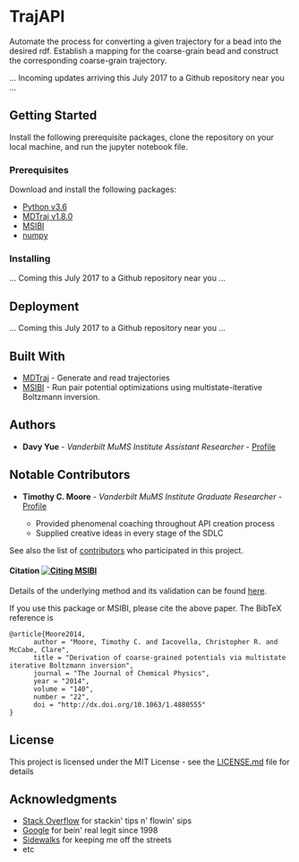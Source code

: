 # TrajAPI

Automate the process for converting a given trajectory for a bead into the desired rdf. Establish a mapping for the coarse-grain bead and construct the corresponding coarse-grain trajectory.

... Incoming updates arriving this July 2017 to a Github repository near you ...


## Getting Started

Install the following prerequisite packages, clone the repository on your local machine, and run the jupyter notebook file.

### Prerequisites
Download and install the following packages:
* [Python v3.6](https://www.python.org/downloads/)
* [MDTraj v1.8.0](http://mdtraj.org/1.8.0/installation.html)
* [MSIBI](https://github.com/mosdef-hub/msibi)
* [numpy](https://docs.scipy.org/doc/numpy/user/install.html)

### Installing

... Coming this July 2017 to a Github repository near you ...

## Deployment

... Coming this July 2017 to a Github repository near you ...

## Built With

* [MDTraj](http://mdtraj.org/1.8.0/index.html) - Generate and read trajectories
* [MSIBI](https://github.com/mosdef-hub/msibi/) - Run pair potential optimizations using multistate-iterative Boltzmann inversion.

## Authors

* **Davy Yue** - *Vanderbilt MuMS Institute Assistant Researcher* - [Profile](https://github.com/ddyy345)

## Notable Contributors

* **Timothy C. Moore** - *Vanderbilt MuMS Institute Graduate Researcher* - [Profile](https://github.com/tcmoore3)

    * Provided phenomenal coaching throughout API creation process
    * Supplied creative ideas in every stage of the SDLC

See also the list of [contributors](https://github.com/your/project/contributors) who participated in this project.

#### Citation [![Citing MSIBI](https://img.shields.io/badge/DOI-10.1063%2F1.4880555-blue.svg)](http://dx.doi.org/10.1063/1.4880555)
Details of the underlying method and its validation can be found [here](http://dx.doi.org/10.1063/1.4880555).

If you use this package or MSIBI, please cite the above paper. The BibTeX reference is
```
@article{Moore2014,
      author = "Moore, Timothy C. and Iacovella, Christopher R. and McCabe, Clare",
      title = "Derivation of coarse-grained potentials via multistate iterative Boltzmann inversion",
      journal = "The Journal of Chemical Physics",
      year = "2014",
      volume = "140",
      number = "22",
      doi = "http://dx.doi.org/10.1063/1.4880555"
}
```

## License

This project is licensed under the MIT License - see the [LICENSE.md](LICENSE.md) file for details

## Acknowledgments

* [Stack Overflow](https://stackoverflow.com/questions/tagged/python) for stackin' tips n' flowin' sips
* [Google](https://www.google.com) for bein' real legit since 1998
* [Sidewalks](https://dncache-mauganscorp.netdna-ssl.com/thumbseg/637/637742-bigthumbnail.jpg) for keeping me off the streets
* etc
